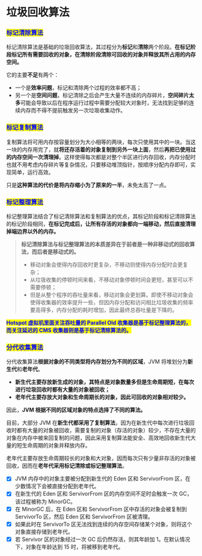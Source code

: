 # 垃圾回收算法

### <mark style="color:blue;">**标记清除算法**</mark>

标记清除算法是基础的垃圾回收算法，其过程分为**标记**和**清除**两个阶段。**在标记阶段标记所有需要回收的对象，在清除阶段清除可回收的对象并释放其所占用的内存空间。**

它的主要**不足**有两个：

* 一个是**效率问题**，标记和清除两个过程的效率都不高；
* 另一个是**空间问题**，标记清除之后会产生大量不连续的内存碎片，**空间碎片太多**可能会导致以后在程序运行过程中需要分配较大对象时，无法找到足够的连续内存而不得不提前触发另一次垃圾收集动作。

### <mark style="color:blue;">**标记复制算法**</mark>

复制算法将可用内存按容量划分为大小相等的两块，每次只使用其中的一块。当这一块的内存用完了，就**将还存活着的对象复制到另外一块上面**，然后**再把已使用过的内存空间一次清理掉**。这样使得每次都是对整个半区进行内存回收，内存分配时也就不用考虑内存碎片等复杂情况，只要移动堆顶指针，按顺序分配内存即可，实现简单，运行高效。

只是**这种算法的代价是将内存缩小为了原来的一半**，未免太高了一点。

### <mark style="color:blue;">**标记整理算法**</mark>

标记整理算法结合了标记清除算法和复制算法的优点，其标记阶段和标记清除算法的标记阶段相同，**在标记完成后，让所有存活的对象都向一端移动，然后直接清理掉端边界以外的内存。**

> **标记清除算法与标记整理算法的本质差异在于前者是一种非移动式的回收算法，而后者是移动式的。**
>
> * 移动对象会使得内存回收时更复杂，不移动则使得内存分配时会更复杂；
> * 从垃圾收集的停顿时间来看，不移动对象停顿时间会更短，甚至可以不需要停顿；
> * 但是从整个程序的吞吐量来看，移动对象会更划算。即使不移动对象会使得收集器的效率提升一些，但因内存分配和访问相比垃圾收集的频率要高得多，内存分配的耗时增加，因此最终总吞吐量是下降的。

<mark style="color:blue;">**Hotspot 虚拟机里面关注吞吐量的 Parallel Old 收集器是基于标记整理算法的，而关注延迟的 CMS 收集器则是基于标记清除算法的。**</mark>

### <mark style="color:blue;">**分代收集算法**</mark>

分代收集算法**根据对象的不同类型将内存划分为不同的区域**，JVM 将堆划分为**新生代**和**老年代**。

* **新生代主要存放新生成的对象，其特点是对象数量多但是生命周期短，在每次进行垃圾回收时都有大量的对象被回收；**
* **老年代主要存放大对象和生命周期长的对象，因此可回收的对象相对较少。**

因此，**JVM 根据不同的区域对象的特点选择了不同的算法。**

目前，大部分 JVM 在**新生代都采用了复制算法**，因为在新生代中每次进行垃圾回收时都有大量的对象被回收，需要复制的对象（存活的对象）较少，不存在大量的对象在内存中被来回复制的问题，因此采用复制算法能安全、高效地回收新生代大量的短生命周期的对象并释放内存。

老年代主要存放生命周期较长的对象和大对象，因而每次只有少量非存活的对象被回收，因而在**老年代采用标记清除或标记整理算法**。

* [x] JVM 内存中的对象主要被分配到新生代的 Eden 区和 ServivorFrom 区，在少数情况下会被直接分配到老年代。
* [x] 在新生代的 Eden 区和 ServivorFrom 区的内存空间不足时会触发一次 GC，该过程被称为 MinorGC。
* [x] 在 MinorGC 后，在 Eden 区和 ServivorFrom 区中存活的对象会被复制到 ServivorTo 区，然后 Eden 区和 ServivorFrom 区被清理。
* [x] 如果此时在 ServivorTo 区无法找到连续的内存空间存储某个对象，则将这个对象直接存储到老年代。
* [x] 若 Servivor 区的对象经过一次 GC 后仍然存活，则其年龄加 1。在默认情况下，对象在年龄达到 15 时，将被移到老年代。
